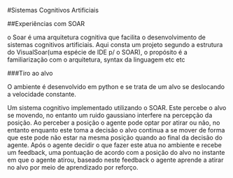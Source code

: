 #Sistemas Cognitivos Artificiais 

##Experiências com SOAR

o Soar é uma arquitetura cognitiva que facilita o desenvolvimento de sistemas cognitivos artificiais.
Aqui consta um projeto segundo a estrutura do VisualSoar(uma espécie de IDE p/ o SOAR), o propósito é a familiarização com o arquitetura, syntax da linguagem etc etc

###Tiro ao alvo

O ambiente é desenvolvido em python e se trata de um alvo se deslocando a velocidade constante.

Um sistema cognitivo  implementado utilizando o SOAR. Este percebe o alvo se movendo, no entanto um ruido gaussiano interfere na percepção da posição. Ao perceber a posição o agente pode optar por atirar ou não, no entanto enquanto este toma a decisão o alvo continua a se mover de forma que este pode não estar na mesma posição quando ao final da decisão do agente. Após o agente decidir o que fazer este atua no ambiente e recebe um feedback, uma pontuação de acordo com a posição do alvo no instante em que o agente atirou, baseado neste feedback o agente aprende a atirar no alvo por meio de aprendizado por reforço.